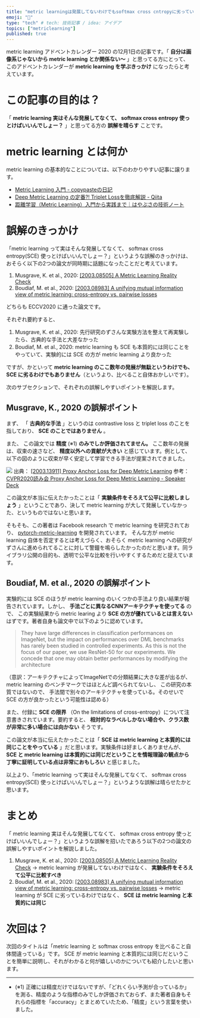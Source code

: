 ```yaml
---
title: "metric learningは発展してないわけでもsoftmax cross cntropyに劣っているわけでもない"
emoji: "📏"
type: "tech" # tech: 技術記事 / idea: アイデア
topics: ["metriclearning"]
published: true
---
```


metric learning アドベントカレンダー 2020 の12月1日の記事です。「 **自分は画像系じゃないから metric learning とか関係ない〜** 」と思ってる方にとって、 このアドベントカレンダーが **metric learning を学ぶきっかけ** になったらと考えています。

# この記事の目的は？

「 **metric learning 実はそんな発展してなくて、 softmax cross entropy 使っとけばいいんでしょー？** 」と思ってる方の **誤解を晴らす** ことです。

# metric learning とは何か

metric learning の基本的なことについては、以下のわかりやすい記事に譲ります。

- [Metric Learning 入門 - copypasteの日記](https://copypaste-ds.hatenablog.com/entry/2019/03/01/164155)
- [Deep Metric Learning の定番⁈ Triplet Lossを徹底解説 - Qiita](https://qiita.com/tancoro/items/35d0925de74f21bfff14)
- [距離学習（Metric Learning）入門から実践まで｜はやぶさの技術ノート](https://cpp-learning.com/metric-learning/)


# 誤解のきっかけ

「metric learning って実はそんな発展してなくて、 softmax cross entropy(SCE) 使っとけばいいんでしょー？」というような誤解のきっかけは、おそらく以下の2つの論文が同時期に話題になったことだと考えています。

1. Musgrave, K. et al., 2020: [[2003.08505] A Metric Learning Reality Check](https://arxiv.org/abs/2003.08505)
2. Boudiaf, M. et al., 2020: [[2003.08983] A unifying mutual information view of metric learning: cross-entropy vs. pairwise losses](https://arxiv.org/abs/2003.08983)

どちらも ECCV2020 に通った論文です。

それぞれ要約すると、

1. Musgrave, K. et al., 2020: 先行研究のずさんな実験方法を整えて再実験したら、古典的な手法と大差なかった
2. Boudiaf, M. et al., 2020: metric learning も SCE も本質的には同じことをやっていて、実験的には SCE の方が metric learning より良かった

ですが、かといって **metric learning のここ数年の発展が無駄というわけでも、 SCE に劣るわけでもありません**（というより、比べること自体おかしいです）。

次のサブセクションで、それぞれの誤解しやすいポイントを解説します。

## Musgrave, K., 2020 の誤解ポイント

まず、 「 **古典的な手法** 」というのは contrastive loss と triplet loss のことを指しており、 **SCE のことではありません** 。

また、 この論文では **精度** (※1) **のみでしか評価されてません。** ここ数年の発展は、収束の速さなど、 **精度以外への貢献が大きい** と感じています。例として、以下の図のように収束が早く安定して学習できる手法が提案されてきました。

![](https://storage.googleapis.com/zenn-user-upload/v0bw5z7s91n3rujurbd9kpacx7ab)
出典： [[2003.13911] Proxy Anchor Loss for Deep Metric Learning](https://arxiv.org/abs/2003.13911.pdf)
参考： [CVPR2020読み会 Proxy Anchor Loss for Deep Metric Learning - Speaker Deck](https://speakerdeck.com/satokeiju/cvpr2020du-mihui-proxy-anchor-loss-for-deep-metric-learning)

この論文が本当に伝えたかったことは「 **実験条件をそろえて公平に比較しましょう** 」ということであり、決して metric learning が大して発展していなかった、というものではないと思います。

そもそも、この著者は Facebook research で metric learning を研究されており、 [pytorch-metric-learning](https://github.com/KevinMusgrave/pytorch-metric-learning) を開発されています。 そんな方が metric learning 自体を否定するとは考えづらく、おそらく metric learning への研究がずさんに進められてることに対して警鐘を鳴らしたかったのだと思います。同ライブラリ公開の目的も、透明で公平な比較を行いやすくするためだと捉えています。

## Boudiaf, M. et al., 2020 の誤解ポイント

実験的には SCE のほうが metric learning のいくつかの手法より良い結果が報告されています。しかし、 **手法ごとに異なるCNNアーキテクチャを使ってる** ので、 この実験結果から metric learing より **SCE の方が優れているとは言えない** はずです。著者自身も論文中で以下のように認めています。

> They have large differences in classification performances on ImageNet, but the impact on performances over DML benchmarks has rarely been studied in controlled experiments. As this is not the focus of our paper, we use ResNet-50 for our experiments. We concede that one may obtain better performances by modifying the architecture

（意訳：アーキテクチャによってImageNetでの分類結果に大きな差が出るが、 metric learning のベンチマークではほとんど調べられてないし、 この研究の本質ではないので、 手法間で別々のアーキテクチャを使っている。そのせいで SCE の方が良かったという可能性は認める）

また、付録に **SCE の限界** （On the limitations of cross-entropy）について注意書きされています。要約すると、 **相対的なラベルしかない場合や、クラス数が非常に多い場合には向かない** そうです。

この論文が本当に伝えたかったことは「 **SCE は metric learning と本質的には同じことをやっている** 」だと思います。実験条件は好ましくありませんが、 **SCE と metric learning は本質的には同じだということを情報理論の観点から丁寧に証明している点は非常におもしろい** と感じました。

以上より、「metric learning って実はそんな発展してなくて、 softmax cross entropy(SCE) 使っとけばいいんでしょー？」というような誤解は晴らせたかと思います。

# まとめ

「 metric learning 実はそんな発展してなくて、 softmax cross entropy 使っとけばいいんでしょー？」というような誤解を招いたであろう以下の2つの論文の誤解しやすいポイントを解説しました。

1. Musgrave, K. et al., 2020: [[2003.08505] A Metric Learning Reality Check](https://arxiv.org/abs/2003.08505) -> metric learning が発展してないわけではなく、 **実験条件をそろえて公平に比較すべき**
2. Boudiaf, M. et al., 2020: [[2003.08983] A unifying mutual information view of metric learning: cross-entropy vs. pairwise losses](https://arxiv.org/abs/2003.08983) -> metric learning が SCE に劣っているわけではなく、 **SCE は metric learning と本質的には同じ**

# 次回は？

次回のタイトルは「metric learning と softmax cross entropy を比べること自体間違っている」です。 SCE が metric learning と本質的には同じだということを簡単に説明し、それがわかると何が嬉しいのかについても紹介したいと思います。

---

- (※1) 正確には精度だけではないですが、「どれくらい予測が合っているか」を測る、精度のような指標のみでしか評価されておらず、また著者自身もそれらの指標を「accuracy」とまとめていたため、「精度」という言葉を使いました。
